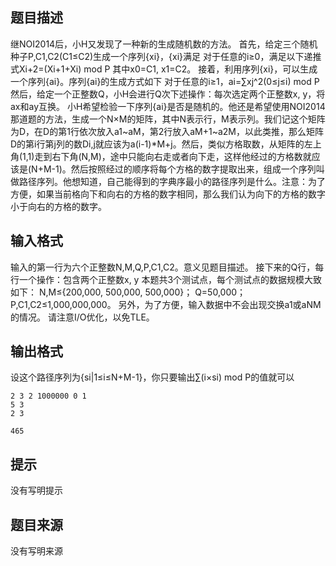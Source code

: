 


## 题目描述
继NOI2014后，小H又发现了一种新的生成随机数的方法。
首先，给定三个随机种子P,C1,C2(C1≤C2)生成一个序列{xi}，{xi}满足
对于任意的i≥0，满足以下递推式Xi+2=(Xi+1+Xi) mod P
其中x0=C1, x1=C2。
接着，利用序列{xi}，可以生成一个序列{ai}。序列{ai}的生成方式如下
对于任意的i≥1，ai=∑xj^2(0≤j≤i) mod P
然后，给定一个正整数Q，小H会进行Q次下述操作：每次选定两个正整数x, y，将ax和ay互换。
小H希望检验一下序列{ai}是否是随机的。他还是希望使用NOI2014那道题的方法，生成一个N×M的矩阵，其中N表示行，M表示列。我们记这个矩阵为D，在D的第1行依次放入a1~aM，第2行放入aM+1~a2M，以此类推，那么矩阵D的第i行第j列的数Di,j就应该为a(i-1)*M+j。然后，类似方格取数，从矩阵的左上角(1,1)走到右下角(N,M)，途中只能向右走或者向下走，这样他经过的方格数就应该是(N+M-1)。然后按照经过的顺序将每个方格的数字提取出来，组成一个序列叫做路径序列。他想知道，自己能得到的字典序最小的路径序列是什么。注意：为了方便，如果当前格向下和向右的方格的数字相同，那么我们认为向下的方格的数字小于向右的方格的数字。
## 输入格式
输入的第一行为六个正整数N,M,Q,P,C1,C2。意义见题目描述。
接下来的Q行，每行一个操作：包含两个正整数x, y
本题共3个测试点，每个测试点的数据规模大致如下：
N,M≤{200,000, 500,000, 500,000}；
Q=50,000；
P,C1,C2≤1,000,000,000。
另外，为了方便，输入数据中不会出现交换a1或aNM的情况。
请注意I/O优化，以免TLE。
## 输出格式
设这个路径序列为{si|1≤i≤N+M-1}，你只要输出∑(i×si) mod P的值就可以

```input1
2 3 2 1000000 0 1
5 3
2 3

```

```output1
465
```

## 提示
没有写明提示
## 题目来源
没有写明来源


